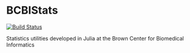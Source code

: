 # BCBIStats

[![Build Status](https://travis-ci.org/bcbi/BCBIStats.jl.svg?branch=master)](https://travis-ci.org/bcbi/BCBIStats.jl)

Statistics utilities developed in Julia at the Brown Center for Biomedical Informatics
